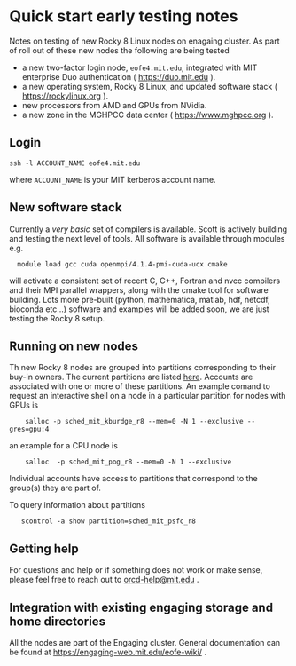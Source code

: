 # Quick start early testing notes

Notes on testing of new Rocky 8 Linux nodes on enagaing cluster.  As part of roll out of these new nodes the following are being tested
   
 * a new two-factor login node, `eofe4.mit.edu`, integrated with MIT enterprise Duo authentication ( https://duo.mit.edu ).
 * a new operating system, Rocky 8 Linux, and updated software stack ( https://rockylinux.org ).
 * new processors from AMD and GPUs from NVidia.
 * a new zone in the MGHPCC data center ( https://www.mghpcc.org ). 


## Login

    ssh -l ACCOUNT_NAME eofe4.mit.edu
    
 where `ACCOUNT_NAME` is your MIT kerberos account name.  

## New software stack

  Currently a _very basic_ set of compilers is available. Scott is actively building and testing the next level of tools. All software is available through modules e.g.
  
      module load gcc cuda openmpi/4.1.4-pmi-cuda-ucx cmake
      
  will activate a consistent set of recent C, C++, Fortran and nvcc compilers and their MPI parallel wrappers, along with the cmake tool for software building. Lots more pre-built (python, mathematica, matlab, hdf, netcdf, bioconda etc...) software and examples will be added soon, we are just testing the Rocky 8 setup. 
  
## Running on new nodes

Th new Rocky 8 nodes are grouped into partitions corresponding to their buy-in owners. The current partitions are listed [here](partitions.md). Accounts are associated with one or more of these partitions. An example comand to request an interactive shell on a node in a particular partition for nodes with GPUs is

        salloc -p sched_mit_kburdge_r8 --mem=0 -N 1 --exclusive --gres=gpu:4
        
        
an example for a CPU node is

        salloc  -p sched_mit_pog_r8 --mem=0 -N 1 --exclusive
        
Individual accounts have access to partitions that correspond to the group(s) they are part of. 

To query information about partitions

       scontrol -a show partition=sched_mit_psfc_r8
    
  
## Getting help

For questions and help or if something does not work or make sense, please feel free to reach out to orcd-help@mit.edu .
  
## Integration with existing engaging storage and home directories

All the nodes are part of the Engaging cluster. General documentation can be found at https://engaging-web.mit.edu/eofe-wiki/ . 
